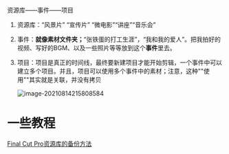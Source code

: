 资源库——事件——项目

1. 资源库：“风景片” “宣传片” “微电影”“讲座”“音乐会”

2. 事件：**就像素材文件夹；**“张铁蛋的打工生涯”，“我和我的爱人”。把我拍好的视频、写好的BGM、以及一些照片等等放到这个**事件**里去。

3. 项目：项目是真正的时间线，最终要新建项目才能开始剪辑，一个事件中可以建立多个项目。并且，项目可以使用多个事件中的素材；注意，这种""使用""其实就是关联，并没有拷贝

   ![image-20210814215808584](https://gitee.com/luckywind/PigGo/raw/master/image/image-20210814215808584.png)









# 一些教程

[Final Cut Pro资源库的备份方法](https://www.bilibili.com/video/BV1Bt41197wT/?spm_id_from=333.788.recommend_more_video.-1)

